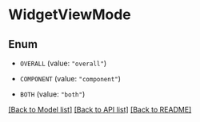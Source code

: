 # WidgetViewMode

## Enum

- `OVERALL` (value: `"overall"`)

- `COMPONENT` (value: `"component"`)

- `BOTH` (value: `"both"`)

[[Back to Model list]](../README.md#documentation-for-models) [[Back to API list]](../README.md#documentation-for-api-endpoints) [[Back to README]](../README.md)
